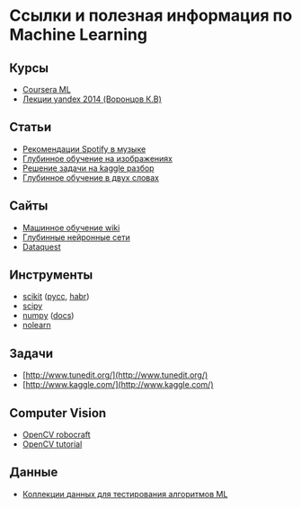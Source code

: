 # Ссылки и полезная информация по Machine Learning

## Курсы
* [Coursera ML](https://www.coursera.org/course/ml)
* [Лекции yandex 2014 (Воронцов К.В)](https://www.youtube.com/playlist?list=PLJOzdkh8T5kp99tGTEFjH_b9zqEQiiBtC)

## Статьи
* [Рекомендации Spotify в музыке ](http://benanne.github.io/2014/08/05/spotify-cnns.html)
* [Глубинное обучение на изображениях ](http://www.pyimagesearch.com/2014/09/22/getting-started-deep-learning-python/)
* [Решение задачи на kaggle разбор](http://www.kaggle.com/c/titanic-gettingStarted/details/getting-started-with-excel)
* [Глубинное обучение в двух словах](http://nikhilbuduma.com/2014/12/29/deep-learning-in-a-nutshell)

## Сайты
* [Машинное обучение wiki](http://www.machinelearning.ru/)
* [Глубинные нейронные сети](http://neuralnetworksanddeeplearning.com/)
* [Dataquest](https://dataquest.io)

## Инструменты
* [scikit](http://scikit-learn.org/stable/documentation.html) ([русс](http://igorsubbotin.blogspot.ru/2015/01/intro-to-scikit-learn.html),
[habr](http://habrahabr.ru/post/247751))
* [scipy](http://www.scipy.org/docs.html)
* [numpy](http://www.numpy.org/) 
([docs](http://docs.scipy.org/doc/numpy/))
* [nolearn](https://pythonhosted.org/nolearn/)

## Задачи
* [http://www.tunedit.org/](http://www.tunedit.org/)
* [http://www.kaggle.com/](http://www.kaggle.com/)

## Computer Vision
* [OpenCV robocraft](http://robocraft.ru/page/opencv/)
* [OpenCV tutorial](http://talkera.org/opencv/)

## Данные 
* [Коллекции данных для тестирования алгоритмов ML](http://archive.ics.uci.edu/ml/)
